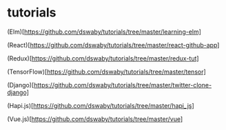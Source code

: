 # tutorials

(Elm)[https://github.com/dswaby/tutorials/tree/master/learning-elm]

(React)[https://github.com/dswaby/tutorials/tree/master/react-github-app]

(Redux)[https://github.com/dswaby/tutorials/tree/master/redux-tut]

(TensorFlow)[https://github.com/dswaby/tutorials/tree/master/tensor]

(Django)[https://github.com/dswaby/tutorials/tree/master/twitter-clone-django]

(Hapi.js)[https://github.com/dswaby/tutorials/tree/master/hapi_js]

(Vue.js)[https://github.com/dswaby/tutorials/tree/master/vue]

